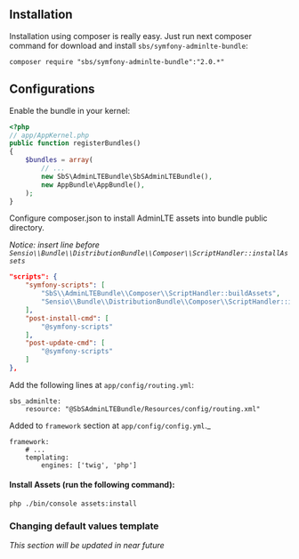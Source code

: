 ## Installation

Installation using composer is really easy. 
Just run next composer command for download and install `sbs/symfony-adminlte-bundle`:

    composer require "sbs/symfony-adminlte-bundle":"2.0.*"

## Configurations

Enable the bundle in your kernel:

```php
<?php
// app/AppKernel.php
public function registerBundles()
{
    $bundles = array(
        // ...
        new SbS\AdminLTEBundle\SbSAdminLTEBundle(),
        new AppBundle\AppBundle(),
    );
}
```

Configure composer.json to install AdminLTE assets into bundle public directory.

_Notice: insert line before `Sensio\\Bundle\\DistributionBundle\\Composer\\ScriptHandler::installAssets`_

```json
"scripts": {
    "symfony-scripts": [
        "SbS\\AdminLTEBundle\\Composer\\ScriptHandler::buildAssets",
        "Sensio\\Bundle\\DistributionBundle\\Composer\\ScriptHandler::installAssets",
    ],
    "post-install-cmd": [
        "@symfony-scripts"
    ],
    "post-update-cmd": [
        "@symfony-scripts"
    ]
},
```

Add the following lines at `app/config/routing.yml`:

    sbs_adminlte:
        resource: "@SbSAdminLTEBundle/Resources/config/routing.xml"


Added to `framework` section  at `app/config/config.yml`._

    framework:
        # ...
        templating:
            engines: ['twig', 'php']

#### Install Assets (run the following command):

    php ./bin/console assets:install

### Changing default values template

_This section will be updated in near future_
